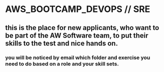 # AWS_BOOTCAMP_DEVOPS // SRE
## this is the place for new applicants, who want to be part of the AW Software team, to put their skills to the test and nice hands on.
### you will be noticed by email which folder and exercise you need to do based on a role and your skill sets.
